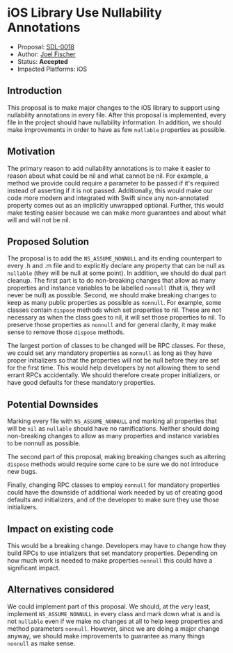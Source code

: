# iOS Library Use Nullability Annotations
* Proposal: [SDL-0018](0018-ios-use-nullability-annotations.md)
* Author: [Joel Fischer](https://github.com/joeljfischer)
* Status: **Accepted**
* Impacted Platforms: iOS

## Introduction
This proposal is to make major changes to the iOS library to support using nullability annotations in every file. After this proposal is implemented, every file in the project should have nullability information. In addition, we should make improvements in order to have as few `nullable` properties as possible.

## Motivation
The primary reason to add nullability annotations is to make it easier to reason about what could be nil and what cannot be nil. For example, a method we provide could require a parameter to be passed if it's required instead of asserting if it is not passed. Additionally, this would make our code more modern and integrated with Swift since any non-annotated property comes out as an implicitly unwrapped optional. Further, this would make testing easier because we can make more guarantees and about what will and will not be nil.

## Proposed Solution
The proposal is to add the `NS_ASSUME_NONNULL` and its ending counterpart to every .h and .m file and to explicitly declare any property that can be null as `nullable` (they will be null at some point). In addition, we should do dual part cleanup. The first part is to do non-breaking changes that allow as many properties and instance variables to be labelled `nonnull` (that is, they will never be null) as possible. Second, we should make breaking changes to keep as many public properties as possible as `nonnull`. For example, some classes contain `dispose` methods which set properties to nil. These are not necessary as when the class goes to nil, it will set those properties to nil. To preserve those properties as `nonnull` and for general clarity, it may make sense to remove those `dispose` methods.

The largest portion of classes to be changed will be RPC classes. For these, we could set any mandatory properties as `nonnull` as long as they have proper initializers so that the properties will not be null before they are set for the first time. This would help developers by not allowing them to send errant RPCs accidentally. We should therefore create proper initializers, or have good defaults for these mandatory properties.

## Potential Downsides
Marking every file with `NS_ASSUME_NONNULL` and marking all properties that will be `nil` as `nullable` should have no ramifications. Neither should doing non-breaking changes to allow as many properties and instance variables to be nonnull as possible.

The second part of this proposal, making breaking changes such as altering `dispose` methods would require some care to be sure we do not introduce new bugs.

Finally, changing RPC classes to employ `nonnull` for mandatory properties could have the downside of additional work needed by us of creating good defaults and initializers, and of the developer to make sure they use those initializers.

## Impact on existing code
This would be a breaking change. Developers may have to change how they build RPCs to use intializers that set mandatory properties. Depending on how much work is needed to make properties `nonnull` this could have a significant impact.

## Alternatives considered
We could implement part of this proposal. We should, at the very least, implement `NS_ASSUME_NONNULL` in every class and mark down what is and is not `nullable` even if we make no changes at all to help keep properties and method parameters `nonnull`. However, since we are doing a major change anyway, we should make improvements to guarantee as many things `nonnull` as make sense.
